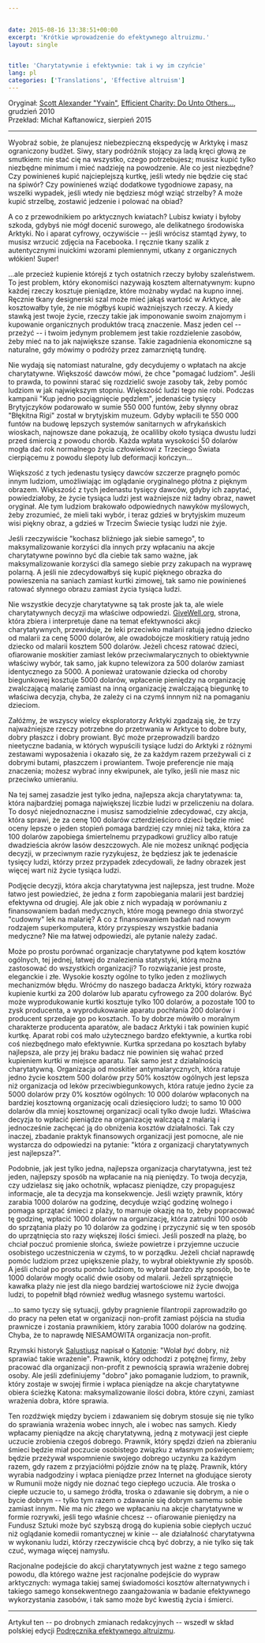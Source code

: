 ```yaml
---  
  

date: 2015-08-16 13:38:51+00:00  
excerpt: 'Krótkie wprowadzenie do efektywnego altruizmu.'  
layout: single  


title: 'Charytatywnie i efektywnie: tak i wy im czyńcie'  
lang: pl
categories: ['Translations', 'Effective altruism'] 
---  
```

Oryginał: [Scott Alexander "Yvain"](http://slatestarcodex.com/about/), [Efficient Charity: Do Unto Others...](http://lesswrong.com/lw/3gj/efficient_charity_do_unto_others/), grudzień 2010  
Przekład: Michał Kaftanowicz, sierpień 2015  

---

Wyobraź sobie, że planujesz niebezpieczną ekspedycję w Arktykę i masz ograniczony budżet. Siwy, stary podróżnik stojący za ladą kręci głową ze smutkiem: nie stać cię na wszystko, czego potrzebujesz; musisz kupić tylko niezbędne minimum i mieć nadzieję na powodzenie. Ale co jest niezbędne? Czy powinieneś kupić najcieplejszą kurtkę, jeśli wtedy nie będzie cię stać na śpiwór? Czy powinieneś wziąć dodatkowe tygodniowe zapasy, na wszelki wypadek, jeśli wtedy nie będziesz mógł wziąć strzelby? A może kupić strzelbę, zostawić jedzenie i polować na obiad?  

A co z przewodnikiem po arktycznych kwiatach? Lubisz kwiaty i byłoby szkoda, gdybyś nie mógł docenić surowego, ale delikatnego środowiska Arktyki. No i aparat cyfrowy, oczywiście  -- jeśli wrócisz stamtąd żywy, to musisz wrzucić zdjęcia na Facebooka. I ręcznie tkany szalik z autentycznymi inuickimi wzorami plemiennymi, utkany z organicznych włókien! Super!  

...ale przecież kupienie którejś z tych ostatnich rzeczy byłoby szaleństwem. To jest problem, który ekonomiści nazywają kosztem  alternatywnym: kupno każdej rzeczy kosztuje pieniądze, które możnaby wydać na kupno innej. Ręcznie tkany designerski szal może mieć jakąś wartość w Arktyce, ale kosztowałby tyle, że nie mógłbyś kupić ważniejszych rzeczy. A kiedy stawką jest twoje życie, rzeczy takie jak imponowanie swoim znajomym i kupowanie organicznych produktów tracą znaczenie. Masz jeden cel -- przeżyć -- i twoim jedynym problemem jest takie rozdzielenie zasobów, żeby mieć na to jak największe szanse. Takie zagadnienia ekonomiczne są naturalne, gdy mówimy o podróży przez zamarzniętą tundrę.  

Nie wydają się natomiast naturalne, gdy decydujemy o wpłatach na akcje charytatywne. Większość dawców mówi, że chce "pomagać ludziom". Jeśli to prawda, to powinni starać się rozdzielić swoje zasoby tak, żeby pomóc ludziom w jak największym stopniu. Większość ludzi tego nie robi. Podczas kampanii "Kup jedno pociągnięcie pędzlem", jedenaście tysięcy Brytyjczyków podarowało w sumie 550 000 funtów, żeby słynny obraz "Błękitna Rigi" został w brytyjskim muzeum. Gdyby wpłacili te 550 000 funtów na budowę lepszych systemów sanitarnych w afrykańskich wioskach, najnowsze dane pokazują, że ocaliliby około tysiąca dwustu ludzi przed śmiercią z powodu chorób. Każda wpłata wysokości 50 dolarów mogła dać rok normalnego życia człowiekowi z Trzeciego Świata cierpiącemu z powodu ślepoty lub deformacji kończyn...  

Większość z tych jedenastu tysięcy dawców szczerze pragnęło pomóc innym ludziom, umożliwiając im oglądanie oryginalnego płótna z pięknym obrazem. Większość z tych jedenastu tysięcy dawców, gdyby ich zapytać, powiedziałoby, że życie tysiąca ludzi jest ważniejsze niż ładny obraz, nawet oryginał. Ale tym ludziom brakowało odpowiednych nawyków myślowych, żeby zrozumieć, że mieli taki wybór, i teraz gdzieś w brytyjskim muzeum wisi piękny obraz, a gdzieś w Trzecim Świecie tysiąc ludzi nie żyje.  

Jeśli rzeczywiście "kochasz bliźniego jak siebie samego", to maksymalizowanie korzyści dla innych przy wpłacaniu na akcje charytatywne powinno być dla ciebie tak samo ważne, jak maksymalizowanie korzyści dla samego siebie przy zakupach na wyprawę polarną. A jeśli nie zdecydowałbyś się kupić pięknego obrazka do powieszenia na saniach zamiast kurtki zimowej, tak samo nie powinieneś ratować słynnego obrazu zamiast życia tysiąca ludzi.  

Nie wszystkie decyzje charytatywne są tak proste jak ta, ale wiele charytatywnych decyzji ma właściwe odpowiedzi. [GiveWell.org](http://www.givewell.org/), strona, która zbiera i interpretuje dane na temat efektywności akcji charytatywnych, przewiduje, że leki przeciwko malarii ratują jedno dziecko od malarii za cenę 5000 dolarów, ale owadobójcze moskitiery ratują jedno dziecko od malarii kosztem 500 dolarów. Jeżeli chcesz ratować dzieci, ofiarowanie moskitier zamiast leków przeciwmalarycznych to obiektywnie właściwy wybór, tak samo, jak kupno telewizora za 500 dolarów zamiast identycznego za 5000. A ponieważ uratowanie dziecka od choroby biegunkowej kosztuje 5000 dolarów, wpłacenie pieniędzy na organizację zwalczającą malarię zamiast na inną organizację zwalczającą biegunkę to właściwa decyzja, chyba, że zależy ci na czymś innnym niż na pomaganiu dzieciom.  

Załóżmy, że wszyscy wielcy eksploratorzy Arktyki zgadzają się, że trzy najważniejsze rzeczy potrzebne do przetrwania w Arktyce to dobre buty, dobry płaszcz i dobry prowiant. Być może przeprowadzili bardzo nieetyczne badania, w których wypuścili tysiące ludzi do Arktyki z różnymi zestawami wyposażenia i okazało się, że za każdym razem przeżywali ci z dobrymi butami, płaszczem i prowiantem. Twoje preferencje nie mają znaczenia; możesz wybrać inny ekwipunek, ale tylko, jeśli nie masz nic przeciwko umieraniu.  

Na tej samej zasadzie jest tylko jedna, najlepsza akcja charytatywna: ta, która najbardziej pomaga największej liczbie ludzi w przeliczeniu na dolara. To dosyć niejednoznaczne i musisz samodzielnie zdecydować, czy akcja, która sprawi, że za cenę 100 dolarów czterdzieścioro dzieci będzie mieć oceny lepsze o jeden stopień pomaga bardziej czy mniej niż taka, która za 100 dolarów zapobiega śmiertelnemu przypadkowi gruźlicy albo ratuje dwadzieścia akrów lasów deszczowych. Ale nie możesz uniknąć podjęcia decyzji, w przeciwnym razie ryzykujesz, że będziesz jak te jedenaście tysięcy ludzi, którzy przez przypadek zdecydowali, że ładny obrazek jest więcej wart niż życie tysiąca ludzi.  

Podjęcie decyzji, która akcja charytatywna jest najlepsza, jest trudne. Może łatwo jest powiedzieć, że jedna z form zapobiegania malarii jest bardziej efektywna od drugiej. Ale jak obie z nich wypadają w porównaniu z finansowaniem badań medycznych, które mogą pewnego dnia stworzyć "cudowny" lek na malarię? A co z finansowaniem badań nad nowym rodzajem superkomputera, który przyspieszy wszystkie badania medyczne? Nie ma łatwej odpowiedzi, ale pytanie należy zadać.  

Może po prostu porównać organizacje charytatywne pod kątem kosztów ogólnych, tej jednej, łatwej do znalezienia statystyki, którą można zastosować do wszystkich organizacji? To rozwiązanie jest proste, eleganckie i złe. Wysokie koszty ogólne to tylko jeden z możliwych mechanizmów błędu. Wróćmy do naszego badacza Arktyki, który rozważa kupienie kurtki za 200 dolarów lub aparatu cyfrowego za 200 dolarów. Być może wyprodukowanie kurtki kosztuje tylko 100 dolarów, a pozostałe 100 to zysk producenta, a wyprodukowanie aparatu pochłania 200 dolarów i producent sprzedaje go po kosztach. To by dobrze mówiło o moralnym charakterze producenta aparatów, ale badacz Arktyki i tak powinien kupić kurtkę. Aparat robi coś mało użytecznego bardzo efektywnie, a kurtka robi coś niezbędnego mało efektywnie. Kurtka sprzedana po kosztach byłaby najlepsza, ale przy jej braku badacz nie powinien się wahać przed kupieniem kurtki w miejsce aparatu. Tak samo jest z działalnością charytatywną. Organizacja od moskitier antymalarycznych, która ratuje jedno życie kosztem 500 dolarów przy 50% kosztów ogólnych jest lepsza niż organizacja od leków przeciwbiegunkowych, która ratuje jedno życie za 5000 dolarów przy 0% kosztów ogólnych: 10 000 dolarów wpłaconych na bardziej kosztowną organizację ocali dziesięcioro ludzi; to samo 10 000 dolarów dla mniej kosztownej organizacji ocali tylko dwoje ludzi. Właściwa decyzja to wpłacić pieniądze na organizację walczącą z malarią i jednocześnie zachęcać ją do obniżenia kosztów działalności. Tak czy inaczej, zbadanie praktyk finansowych organizacji jest pomocne, ale nie wystarcza do odpowiedzi na pytanie: "która z organizacji charytatywnych jest najlepsza?".  

Podobnie, jak jest tylko jedna, najlepsza organizacja charytatywna, jest też jeden, najlepszy sposób na wpłacanie na nią pieniędzy. To twoja decyzja, czy udzielasz się jako ochotnik, wpłacasz pieniądze, czy propagujesz informacje, ale ta decyzja ma konsekwencje. Jeśli wzięty prawnik, który zarabia 1000 dolarów na godzinę, decyduje wziąć godzinę wolnego i pomaga sprzątać śmieci z plaży, to marnuje okazję na to, żeby popracować tę godzinę, wpłacić 1000 dolarów na organizację, która zatrudni 100 osób do sprzątania plaży po 10 dolarów za godzinę i przyczynić się w ten sposób do uprzątnięcia sto razy większej ilości śmieci. Jeśli poszedł na plażę, bo chciał poczuć promienie słońca, świeże powietrze i przyjemne uczucie osobistego uczestniczenia w czymś, to w porządku. Jeżeli chciał naprawdę pomóc ludziom przez upiększenie plaży, to wybrał obiektywnie zły sposób. A jeśli chciał po prostu pomóc ludziom, to wybrał bardzo zły sposób, bo te 1000 dolarów mogły ocalić dwie osoby od malarii. Jeżeli sprzątnięcie kawałka plaży nie jest dla niego bardziej wartościowe niż życie dwojga ludzi, to popełnił błąd również według własnego systemu wartości.  

...to samo tyczy się sytuacji, gdyby pragnienie filantropii zaprowadziło go do pracy na pełen etat w organizacji non-profit zamiast pójścia na studia prawnicze i zostania prawnikiem, który zarabia 1000 dolarów na godzinę. Chyba, że to naprawdę NIESAMOWITA organizacja non-profit.  

Rzymski historyk [Salustiusz](https://pl.wikipedia.org/wiki/Salustiusz) napisał o [Katonie](https://pl.wikipedia.org/wiki/Kato_Starszy): "Wolał *być* dobry, niż sprawiać takie wrażenie". Prawnik, który odchodzi z potężnej firmy, żeby pracować dla organizacji non-profit z pewnością sprawia wrażenie dobrej osoby. Ale jeśli zdefiniujemy "dobro" jako pomaganie ludziom, to prawnik, który zostaje w swojej firmie i wpłaca pieniądze na akcje charytatywne obiera ścieżkę Katona: maksymalizowanie ilości dobra, które czyni, zamiast wrażenia dobra, które sprawia.  

Ten rozdźwięk między byciem i zdawaniem się dobrym stosuje się nie tylko do sprawiania wrażenia wobec innych, ale i wobec nas samych. Kiedy wpłacamy pieniądze na akcję charytatywną, jedną z motywacji jest ciepłe uczucie zrobienia czegoś dobrego. Prawnik, który spędzi dzień na zbieraniu śmieci będzie miał poczucie osobistego związku z własnym poświęceniem; będzie przeżywał wspomnienie swojego dobrego uczynku za każdym razem, gdy razem z przyjaciółmi pójdzie znów na tę plażę. Prawnik, który wyrabia nadgodziny i wpłaca pieniądze przez Internet na głodujące sieroty w Rumunii może nigdy nie doznać tego ciepłego uczucia. Ale troska o ciepłe uczucie to, u samego źródła, troska o zdawanie się dobrym, a nie o bycie dobrym -- tylko tym razem o zdawanie się dobrym samemu sobie zamiast innym. Nie ma nic złego we wpłacaniu na akcje charytatywne w formie rozrywki, jeśli tego właśnie chcesz -- ofiarowanie pieniędzy na Fundusz Sztuki może być szybszą drogą do kupienia sobie ciepłych uczuć niż oglądanie komedii romantycznej w kinie -- ale działalność charytatywna w wykonaniu ludzi, którzy rzeczywiście chcą być dobrzy, a nie tylko się tak czuć, wymaga więcej namysłu.  

Racjonalne podejście do akcji charytatywnych jest ważne z tego samego powodu, dla którego ważne jest racjonalne podejście do wypraw arktycznych: wymaga takiej samej świadomości kosztów alternatywnych i takiego samego konsekwentnego zaangażowania w badanie efektywnego wykorzystania zasobów, i tak samo może być kwestią życia i śmierci.  

---

Artykuł ten -- po drobnych zmianach redakcyjnych -- wszedł w skład polskiej edycji [Podręcznika efektywnego altruizmu](http://www.efektywnyaltruizm.pl/files/podrecznik.pdf).
